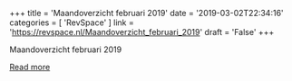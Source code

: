 +++
title = 'Maandoverzicht februari 2019'
date = '2019-03-02T22:34:16'
categories = [ 
 'RevSpace' 
] 
link = 'https://revspace.nl/Maandoverzicht_februari_2019'
draft = 'False'
+++

<div class="mw-content-ltr mw-parser-output" dir="ltr" lang="en-GB"><p><a class="mw-selflink selflink">Maandoverzicht februari 2019</a>
</p></div>

[Read more](https://revspace.nl/Maandoverzicht_februari_2019)